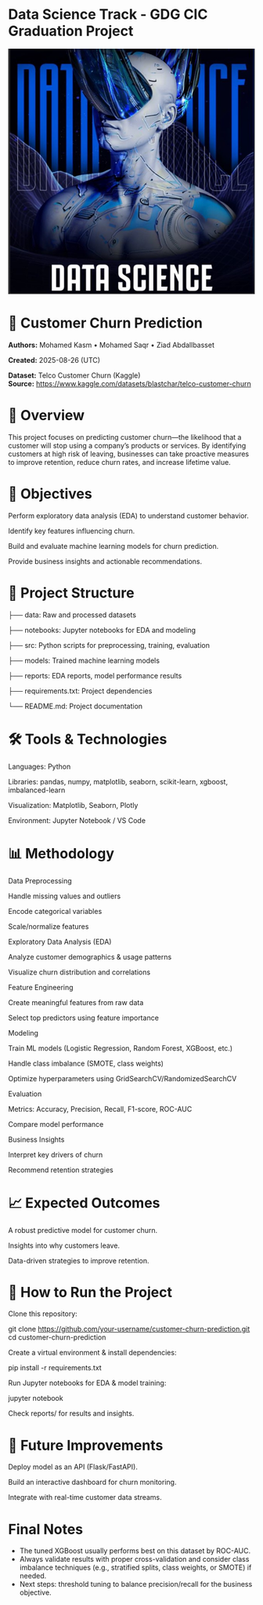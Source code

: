 # Data Science Track - GDG CIC Graduation Project
![Alt text](https://github.com/MohammedHany-saqr/gdg-project/blob/main/WhatsApp%20Image%202025-08-28%20at%2019.19.08_91545080.jpg)



# 📌 Customer Churn Prediction

**Authors:** Mohamed Kasm • Mohamed Saqr • Ziad Abdallbasset

**Created:** 2025-08-26 (UTC)

**Dataset:** Telco Customer Churn (Kaggle)  
**Source:** https://www.kaggle.com/datasets/blastchar/telco-customer-churn


# 📌 Overview

This project focuses on predicting customer churn—the likelihood that a customer will stop using a company’s products or services. By identifying customers at high risk of leaving, businesses can take proactive measures to improve retention, reduce churn rates, and increase lifetime value.

# 🎯 Objectives

Perform exploratory data analysis (EDA) to understand customer behavior.

Identify key features influencing churn.

Build and evaluate machine learning models for churn prediction.

Provide business insights and actionable recommendations.

# 📂 Project Structure
├── data:                 Raw and processed datasets

├── notebooks:            Jupyter notebooks for EDA and modeling

├── src:                  Python scripts for preprocessing, training, evaluation

├── models:               Trained machine learning models

├── reports:              EDA reports, model performance results

├── requirements.txt:      Project dependencies

└── README.md:             Project documentation


# 🛠️ Tools & Technologies

Languages: Python

Libraries: pandas, numpy, matplotlib, seaborn, scikit-learn, xgboost, imbalanced-learn

Visualization: Matplotlib, Seaborn, Plotly

Environment: Jupyter Notebook / VS Code

# 📊 Methodology

Data Preprocessing

Handle missing values and outliers

Encode categorical variables

Scale/normalize features

Exploratory Data Analysis (EDA)

Analyze customer demographics & usage patterns

Visualize churn distribution and correlations

Feature Engineering

Create meaningful features from raw data

Select top predictors using feature importance

Modeling

Train ML models (Logistic Regression, Random Forest, XGBoost, etc.)

Handle class imbalance (SMOTE, class weights)

Optimize hyperparameters using GridSearchCV/RandomizedSearchCV

Evaluation

Metrics: Accuracy, Precision, Recall, F1-score, ROC-AUC

Compare model performance

Business Insights

Interpret key drivers of churn

Recommend retention strategies

# 📈 Expected Outcomes

A robust predictive model for customer churn.

Insights into why customers leave.

Data-driven strategies to improve retention.

# 🚀 How to Run the Project

Clone this repository:

git clone https://github.com/your-username/customer-churn-prediction.git
cd customer-churn-prediction


Create a virtual environment & install dependencies:

pip install -r requirements.txt


Run Jupyter notebooks for EDA & model training:

jupyter notebook


Check reports/ for results and insights.

# 📌 Future Improvements

Deploy model as an API (Flask/FastAPI).

Build an interactive dashboard for churn monitoring.

Integrate with real-time customer data streams. 
  

# Final Notes
- The tuned XGBoost usually performs best on this dataset by ROC-AUC.
- Always validate results with proper cross-validation and consider class imbalance techniques (e.g., stratified splits, class weights, or SMOTE) if needed.
- Next steps: threshold tuning to balance precision/recall for the business objective.

